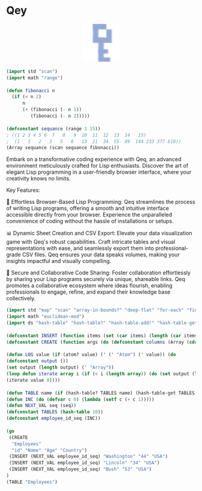 # Qey

<p align="center">
<img width="100" src="./assets/images/key-logo.svg"/>
</p>

```lisp
(import std "scan")
(import math "range")

(defun fibonacci n
  (if (< n 2)
      n
      (+ (fibonacci (- n 1))
         (fibonacci (- n 2)))))

(defconstant sequance (range 1 15))
; ((1 2 3 4 5 6  7   8   9  10  11  12  13  14   15)
;  (1	1	2	3	5	8	13	21	34	55	89	144	233	377	610))
(Array sequance (scan sequance fibonacci))
```

Embark on a transformative coding experience with Qeq, an advanced environment meticulously crafted for Lisp enthusiasts. Discover the art of elegant Lisp programming in a user-friendly browser interface, where your creativity knows no limits.

Key Features:

🚀 Effortless Browser-Based Lisp Programming: Qeq streamlines the process of writing Lisp programs, offering a smooth and intuitive interface accessible directly from your browser. Experience the unparalleled convenience of coding without the hassle of installations or setups.

📊 Dynamic Sheet Creation and CSV Export: Elevate your data visualization game with Qeq's robust capabilities. Craft intricate tables and visual representations with ease, and seamlessly export them into professional-grade CSV files. Qeq ensures your data speaks volumes, making your insights impactful and visually compelling.

🔗 Secure and Collaborative Code Sharing: Foster collaboration effortlessly by sharing your Lisp programs securely via unique, shareable links. Qeq promotes a collaborative ecosystem where ideas flourish, enabling professionals to engage, refine, and expand their knowledge base collectively.

```lisp
(import std "map" "scan" "array-in-bounds?" "deep-flat" "for-each" "find" "index-of" "select" "except" "any?" "reduce")
(import math "euclidean-mod")
(import ds "hash-table" "hash-table?" "hash-table-add!" "hash-table-get")

(defconstant INSERT (function items (set (car items) (length (car items)) (cdr items))))
(defconstant CREATE (function args (do (defconstant columns (Array (cdr args))) (hash-table-add! TABLES (car args) columns) columns)))

(defun LOG value (if (atom? value) (' (' "Atom") (' value)) (do
(defconstant output ())
(set output (length output) (' "Array"))
(loop defun iterate array i (if (< i (length array)) (do (set output (length output) (' (get array i))) (iterate array (+ i 1))) output))
(iterate value 0))))

(defun TABLE name (if (hash-table? TABLES name) (hash-table-get TABLES name) ()))
(defun INC (do (defvar c 0) (lambda (setf c (+ c 1)))))
(defun NEXT_VAL seq (seq))
(defconstant TABLES (hash-table 10))
(defconstant employee_id_seq (INC))

(go
 (CREATE
  "Employees"
  "id" "Name" "Age" "Country")
 (INSERT (NEXT_VAL employee_id_seq) "Washington" "44" "USA")
 (INSERT (NEXT_VAL employee_id_seq) "Lincoln" "34" "USA")
 (INSERT (NEXT_VAL employee_id_seq) "Bush" "53" "USA")
)
(TABLE "Employees")
```
